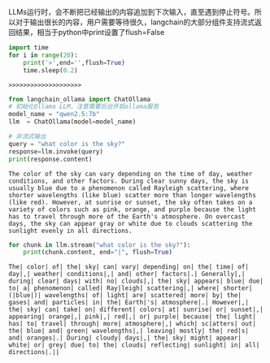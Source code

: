 LLMs运行时，会不断把已经输出的内容追加到下次输入，直至遇到停止符号。所以对于输出很长的内容，用户需要等待很久，langchain的大部分组件支持流式返回结果，相当于python中print设置了flush=False


```python
import time
for i in range(20):
    print('>',end='',flush=True)
    time.sleep(0.2)
```

    >>>>>>>>>>>>>>>>>>>>


```python
from langchain_ollama import ChatOllama
# 初始化Ollama LLM，注意需要后台开启ollama服务
model_name = "qwen2.5:7b"
llm  = ChatOllama(model=model_name)

# 非流式输出
query = "what color is the sky?"
response=llm.invoke(query)
print(response.content)
```

    The color of the sky can vary depending on the time of day, weather conditions, and other factors. During clear sunny days, the sky is usually blue due to a phenomenon called Rayleigh scattering, where shorter wavelengths (like blue) scatter more than longer wavelengths (like red). However, at sunrise or sunset, the sky often takes on a variety of colors such as pink, orange, and purple because the light has to travel through more of the Earth's atmosphere. On overcast days, the sky can appear gray or white due to clouds scattering the sunlight evenly in all directions.



```python
for chunk in llm.stream("what color is the sky?"):
    print(chunk.content, end="|", flush=True)
```

    The| color| of| the| sky| can| vary| depending| on| the| time| of| day|,| weather| conditions|,| and| other| factors|.| Generally|,| during| clear| days| with| no| clouds|,| the| sky| appears| blue| due| to| a| phenomenon| called| Ray|leigh| scattering|,| where| shorter| (|blue|)| wavelengths| of| light| are| scattered| more| by| the| gases| and| particles| in| the| Earth|'s| atmosphere|.| However|,| the| sky| can| take| on| different| colors| at| sunrise| or| sunset|,| appearing| orange|,| pink|,| red|,| or| purple| because| the| light| has| to| travel| through| more| atmosphere|,| which| sc|atters| out| the| blue| and| green| wavelengths|,| leaving| mostly| the| red|s| and| oranges|.| During| cloudy| days|,| the| sky| might| appear| white| or| grey| due| to| the| clouds| reflecting| sunlight| in| all| directions|.||

